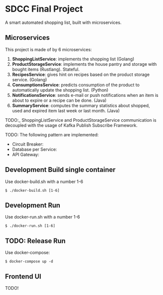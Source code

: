 # SDCC Final Project
A smart automated shopping list, built with microservices.

## Microservices
This project is made of by 6 microservices:

1. **ShoppingListService**: implements the shopping list (Golang)
2. **ProductStorageService**: implements the house pantry and storage with bought items (Rustlang). Stateful.
3. **RecipesService**: gives hint on recipes based on the product storage service. (Golang)
4. **ConsumptionsService**: predicts consumption of the product to automatically update the shopping list. (Python)
5. **NotificationsService**: sends e-mail or push notifications when an item is about to expire or a recipe can be done. (Java)
6. **SummaryService**: computes the summary statistics about shopped, used and expired item last week or last month. (Java)

TODO:_ ShoppingListService and ProductStorageService communication is decoupled with the usage of Kafka Publish Subscribe Framework.

TODO: The following pattern are implemented:

- Circuit Breaker:
- Database per Service:
- API Gateway:

## Development Build single container

Use docker-build.sh with a number 1-6

```console
$ ./docker-build.sh [1-6]
```

## Development Run

Use docker-run.sh with a number 1-6

```console
$ ./docker-run.sh [1-6]
```

## TODO: Release Run

Use docker-compose:

```console
$ docker-compose up -d
```

## Frontend UI

TODO!